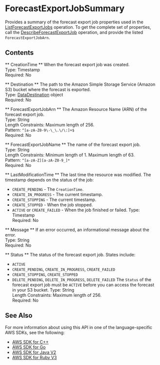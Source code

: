 # ForecastExportJobSummary<a name="API_ForecastExportJobSummary"></a>

Provides a summary of the forecast export job properties used in the [ListForecastExportJobs](API_ListForecastExportJobs.md) operation\. To get the complete set of properties, call the [DescribeForecastExportJob](API_DescribeForecastExportJob.md) operation, and provide the listed `ForecastExportJobArn`\.

## Contents<a name="API_ForecastExportJobSummary_Contents"></a>

 ** CreationTime **   <a name="forecast-Type-ForecastExportJobSummary-CreationTime"></a>
When the forecast export job was created\.  
Type: Timestamp  
Required: No

 ** Destination **   <a name="forecast-Type-ForecastExportJobSummary-Destination"></a>
The path to the Amazon Simple Storage Service \(Amazon S3\) bucket where the forecast is exported\.  
Type: [DataDestination](API_DataDestination.md) object  
Required: No

 ** ForecastExportJobArn **   <a name="forecast-Type-ForecastExportJobSummary-ForecastExportJobArn"></a>
The Amazon Resource Name \(ARN\) of the forecast export job\.  
Type: String  
Length Constraints: Maximum length of 256\.  
Pattern: `^[a-zA-Z0-9\-\_\.\/\:]+$`   
Required: No

 ** ForecastExportJobName **   <a name="forecast-Type-ForecastExportJobSummary-ForecastExportJobName"></a>
The name of the forecast export job\.  
Type: String  
Length Constraints: Minimum length of 1\. Maximum length of 63\.  
Pattern: `^[a-zA-Z][a-zA-Z0-9_]*`   
Required: No

 ** LastModificationTime **   <a name="forecast-Type-ForecastExportJobSummary-LastModificationTime"></a>
The last time the resource was modified\. The timestamp depends on the status of the job:  
+  `CREATE_PENDING` \- The `CreationTime`\.
+  `CREATE_IN_PROGRESS` \- The current timestamp\.
+  `CREATE_STOPPING` \- The current timestamp\.
+  `CREATE_STOPPED` \- When the job stopped\.
+  `ACTIVE` or `CREATE_FAILED` \- When the job finished or failed\.
Type: Timestamp  
Required: No

 ** Message **   <a name="forecast-Type-ForecastExportJobSummary-Message"></a>
If an error occurred, an informational message about the error\.  
Type: String  
Required: No

 ** Status **   <a name="forecast-Type-ForecastExportJobSummary-Status"></a>
The status of the forecast export job\. States include:  
+  `ACTIVE` 
+  `CREATE_PENDING`, `CREATE_IN_PROGRESS`, `CREATE_FAILED` 
+  `CREATE_STOPPING`, `CREATE_STOPPED` 
+  `DELETE_PENDING`, `DELETE_IN_PROGRESS`, `DELETE_FAILED` 
The `Status` of the forecast export job must be `ACTIVE` before you can access the forecast in your S3 bucket\.
Type: String  
Length Constraints: Maximum length of 256\.  
Required: No

## See Also<a name="API_ForecastExportJobSummary_SeeAlso"></a>

For more information about using this API in one of the language\-specific AWS SDKs, see the following:
+  [AWS SDK for C\+\+](https://docs.aws.amazon.com/goto/SdkForCpp/forecast-2018-06-26/ForecastExportJobSummary) 
+  [AWS SDK for Go](https://docs.aws.amazon.com/goto/SdkForGoV1/forecast-2018-06-26/ForecastExportJobSummary) 
+  [AWS SDK for Java V2](https://docs.aws.amazon.com/goto/SdkForJavaV2/forecast-2018-06-26/ForecastExportJobSummary) 
+  [AWS SDK for Ruby V3](https://docs.aws.amazon.com/goto/SdkForRubyV3/forecast-2018-06-26/ForecastExportJobSummary) 